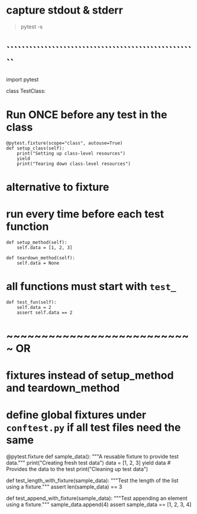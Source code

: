 # capture stdout & stderr
> pytest -s
# ```````````````````````````````````````````````````

import pytest


class TestClass:


# Run ONCE before any test in the class
    @pytest.fixture(scope="class", autouse=True)
    def setup_class(self):
        print("Setting up class-level resources")
        yield
        print("Tearing down class-level resources")
        

# alternative to fixture
# run every time before each test function
    def setup_method(self):
        self.data = [1, 2, 3]  
     
    def teardown_method(self):
        self.data = None


# all functions must start with `test_`
    def test_fun(self):
        self.data = 2
        assert self.data == 2


# ~~~~~~~~~~~~~~~~~~~~~~~~~~~ OR


# fixtures instead of setup_method and teardown_method
# define global fixtures under `conftest.py` if all test files need the same


@pytest.fixture
def sample_data():
    """A reusable fixture to provide test data."""
    print("Creating fresh test data")
    data = [1, 2, 3]
    yield data  # Provides the data to the test
    print("Cleaning up test data")


def test_length_with_fixture(sample_data):
    """Test the length of the list using a fixture."""
    assert len(sample_data) == 3


def test_append_with_fixture(sample_data):
    """Test appending an element using a fixture."""
    sample_data.append(4)
    assert sample_data == [1, 2, 3, 4]
